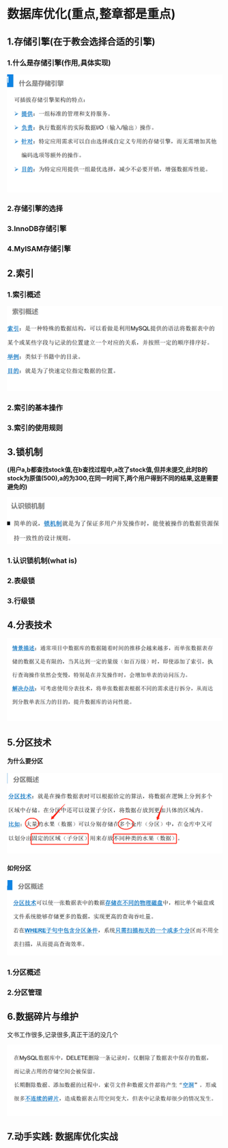# 数据库优化(重点,整章都是重点)

## 1.存储引擎(在于教会选择合适的引擎)

### 1.什么是存储引擎(作用,具体实现)

![image-20220312161133512](image-20220312161133512.png)

### 2.存储引擎的选择

### 3.InnoDB存储引擎

### 4.MyISAM存储引擎

## 2.索引

### 1.索引概述

![image-20220312161312984](image-20220312161312984.png)

### 2.索引的基本操作

### 3.索引的使用规则

## 3.锁机制

**(用户a,b都查找stock值,在b查找过程中,a改了stock值,但并未提交,此时B的stock为原值(500),a的为300,在同一时间下,两个用户得到不同的结果,这是需要避免的)**

![image-20220312161508954](image-20220312161508954.png)

### 1.认识锁机制(what is)

### 2.表级锁

### 3.行级锁

## 4.分表技术

![image-20220312162033554](image-20220312162033554.png)

## 5.分区技术

#### 为什么要分区

![image-20220312165317008](image-20220312165317008.png)

#### 如何分区

![image-20220312165202109](image-20220312165202109.png)

### 1.分区概述

### 2.分区管理

## 6.数据碎片与维护

文书工作很多,记录很多,真正干活的没几个

![image-20220312165423644](image-20220312165423644.png)

## 7.动手实践: 数据库优化实战


